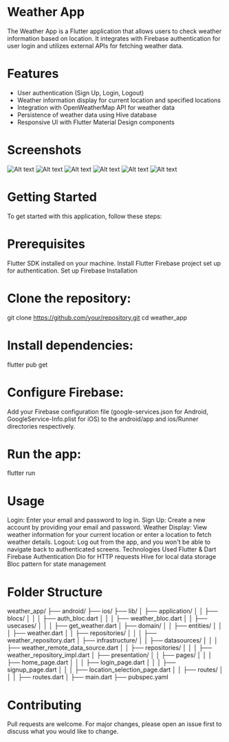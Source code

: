 # Weather App

The Weather App is a Flutter application that allows users to check weather information based on location. It integrates with Firebase authentication for user login and utilizes external APIs for fetching weather data.

# Features

- User authentication (Sign Up, Login, Logout)
- Weather information display for current location and specified locations
- Integration with OpenWeatherMap API for weather data
- Persistence of weather data using Hive database
- Responsive UI with Flutter Material Design components

# Screenshots

![Alt text](../weatherapp/assets/screenshots/login.jpg?raw=true "Login")
![Alt text](../weatherapp/assets/screenshots/signup.jpg.jpg?raw=true "Signup")
![Alt text](../weatherapp/assets/screenshots/locationpermission.jpg.jpg?raw=true "Permission")
![Alt text](../weatherapp/assets/screenshots/homepage1.jpg.jpg?raw=true "Homepage")
![Alt text](../weatherapp/assets/screenshots/homepage.jpg.jpg?raw=true "Weather Info")
![Alt text](../weatherapp/assets/screenshots/selectlocation.jpg.jpg?raw=true "Select Location")

# Getting Started

To get started with this application, follow these steps:

# Prerequisites

Flutter SDK installed on your machine. Install Flutter
Firebase project set up for authentication. Set up Firebase
Installation

# Clone the repository:

git clone https://github.com/your/repository.git
cd weather_app

# Install dependencies:

flutter pub get

# Configure Firebase:

Add your Firebase configuration file (google-services.json for Android, GoogleService-Info.plist for iOS) to the android/app and ios/Runner directories respectively.

# Run the app:

flutter run

# Usage

Login: Enter your email and password to log in.
Sign Up: Create a new account by providing your email and password.
Weather Display: View weather information for your current location or enter a location to fetch weather details.
Logout: Log out from the app, and you won't be able to navigate back to authenticated screens.
Technologies Used
Flutter & Dart
Firebase Authentication
Dio for HTTP requests
Hive for local data storage
Bloc pattern for state management

# Folder Structure

weather_app/
├── android/
├── ios/
├── lib/
│ ├── application/
│ │ ├── blocs/
│ │ │ ├── auth_bloc.dart
│ │ │ ├── weather_bloc.dart
│ │ ├── usecases/
│ │ │ ├── get_weather.dart
│ ├── domain/
│ │ ├── entities/
│ │ │ ├── weather.dart
│ │ ├── repositories/
│ │ │ ├── weather_repository.dart
│ ├── infrastructure/
│ │ ├── datasources/
│ │ │ ├── weather_remote_data_source.dart
│ │ ├── repositories/
│ │ │ ├── weather_repository_impl.dart
│ ├── presentation/
│ │ ├── pages/
│ │ │ ├── home_page.dart
│ │ │ ├── login_page.dart
│ │ │ ├── signup_page.dart
│ │ │ ├── location_selection_page.dart
│ │ ├── routes/
│ │ │ ├── routes.dart
│ ├── main.dart
├── pubspec.yaml

# Contributing

Pull requests are welcome. For major changes, please open an issue first to discuss what you would like to change.

